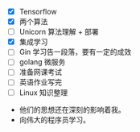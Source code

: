 - [x] Tensorflow
- [x] 两个算法
- [ ] Unicorn 算法理解 + 部署
- [x] 集成学习
- [ ] Gin 学习告一段落，要有一定的成效
- [ ] golang 微服务
- [ ] 准备网课考试
- [ ] 英语作业写完
- [ ] Linux 知识整理

- 他们的思想还在深刻的影响着我。
- 向伟大的程序员学习。
